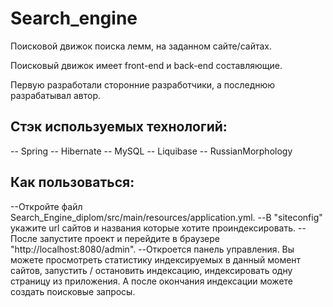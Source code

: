 # Search_engine
Поисковой движок поиска лемм, на заданном сайте/сайтах.

Поисковый движок имеет front-end и back-end составляющие.

Первую разработали сторонние разработчики, а последнюю разрабатывал автор.


## Стэк используемых технологий:

-- Spring
-- Hibernate
-- MySQL
-- Liquibase
-- RussianMorphology

## Как пользоваться:

--Откройте файл Search_Engine_diplom/src/main/resources/application.yml. 
--В "siteconfig" укажите url сайтов и названия которые хотите проиндексировать. 
--После запустите проект и перейдите в браузере "http://localhost:8080/admin".
--Откроется панель управления. Вы можете просмотреть статистику индексируемых в данный момент сайтов,
запустить / остановить индексацию, индексировать одну страницу из приложения. А после окончания индексации можете 
создать поисковые запросы.




